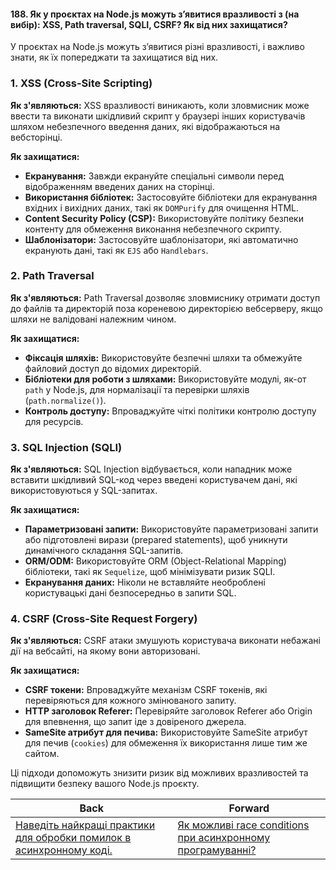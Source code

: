 #### 188. Як у проєктах на Node.js можуть з’явитися вразливості з (на вибір): XSS, Path traversal, SQLI, CSRF? Як від них захищатися?

У проєктах на Node.js можуть з’явитися різні вразливості, і важливо знати, як їх попереджати та захищатися від них.

### 1. XSS (Cross-Site Scripting)
**Як з'являються:** 
XSS вразливості виникають, коли зловмисник може ввести та виконати шкідливий скрипт у браузері інших користувачів шляхом небезпечного введення даних, які відображаються на вебсторінці.

**Як захищатися:**
- **Екранування:** Завжди екрануйте спеціальні символи перед відображенням введених даних на сторінці.
- **Використання бібліотек:** Застосовуйте бібліотеки для екранування вхідних і вихідних даних, такі як `DOMPurify` для очищення HTML.
- **Content Security Policy (CSP):** Використовуйте політику безпеки контенту для обмеження виконання небезпечного скрипту.
- **Шаблонізатори:** Застосовуйте шаблонізатори, які автоматично екранують дані, такі як `EJS` або `Handlebars`.

### 2. Path Traversal
**Як з'являються:** 
Path Traversal дозволяє зловмиснику отримати доступ до файлів та директорій поза кореневою директорією вебсерверу, якщо шляхи не валідовані належним чином.

**Як захищатися:**
- **Фіксація шляхів:** Використовуйте безпечні шляхи та обмежуйте файловий доступ до відомих директорій.
- **Бібліотеки для роботи з шляхами:** Використовуйте модулі, як-от `path` у Node.js, для нормалізації та перевірки шляхів (`path.normalize()`).
- **Контроль доступу:** Впроваджуйте чіткі політики контролю доступу для ресурсів.

### 3. SQL Injection (SQLI)
**Як з'являються:** 
SQL Injection відбувається, коли нападник може вставити шкідливий SQL-код через введені користувачем дані, які використовуються у SQL-запитах.

**Як захищатися:**
- **Параметризовані запити:** Використовуйте параметризовані запити або підготовлені вирази (prepared statements), щоб уникнути динамічного складання SQL-запитів.
- **ORM/ODM:** Використовуйте ORM (Object-Relational Mapping) бібліотеки, такі як `Sequelize`, щоб мінімізувати ризик SQLI.
- **Екранування даних:** Ніколи не вставляйте необроблені користувацькі дані безпосередньо в запити SQL.

### 4. CSRF (Cross-Site Request Forgery)
**Як з'являються:** 
CSRF атаки змушують користувача виконати небажані дії на вебсайті, на якому вони авторизовані.

**Як захищатися:**
- **CSRF токени:** Впроваджуйте механізм CSRF токенів, які перевіряються для кожного змінюваного запиту.
- **HTTP заголовок Referer:** Перевіряйте заголовок Referer або Origin для впевнення, що запит іде з довіреного джерела.
- **SameSite атрибут для печива:** Використовуйте SameSite атрибут для печив (`cookies`) для обмеження їх використання лише тим же сайтом.

Ці підходи допоможуть знизити ризик від можливих вразливостей та підвищити безпеку вашого Node.js проєкту.

| Back | Forward |
|---|---|
| [Наведіть найкращі практики для обробки помилок в асинхронному коді.](/ua/strong-middle/questions-for-an-application-programmer-on-nodejs/what-are-best-practices-for-error-handling-in-asynchronous-code.md)  | [Як можливі race conditions при асинхронному програмуванні?](/ua/strong-middle/questions-for-an-application-programmer-on-nodejs/how-possible-race-conditions-during-asynchronous-programming.md) |